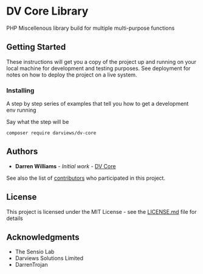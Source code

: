 # DV Core Library

PHP Miscellenous library build for multiple multi-purpose functions

## Getting Started

These instructions will get you a copy of the project up and running on your local machine for development and testing purposes. See deployment for notes on how to deploy the project on a live system.


### Installing

A step by step series of examples that tell you how to get a development env running

Say what the step will be

```
composer require darviews/dv-core
```

## Authors

* **Darren Williams** - *Initial work* - [DV Core](https://github.com/darrenwilly)

See also the list of [contributors](https://github.com/darrenwilly/dv-core/contributors) who participated in this project.

## License

This project is licensed under the MIT License - see the [LICENSE.md](LICENSE.md) file for details

## Acknowledgments

* The Sensio Lab
* Darviews Solutions Limited
* DarrenTrojan
